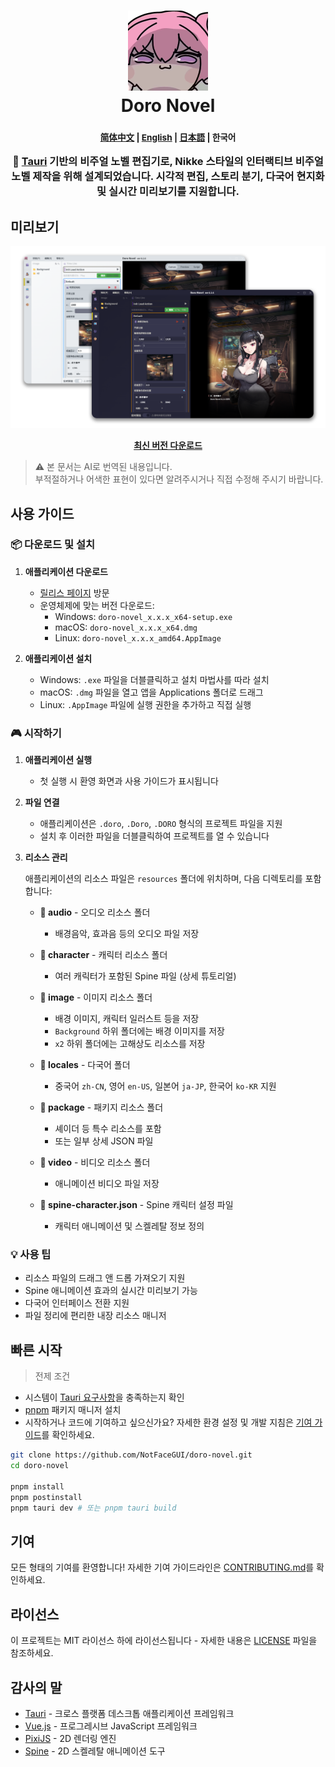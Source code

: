 <h1 align="center">
  <img src="../../src-tauri/icons/icon.png" alt="Doro Novel" width="128" />
  <br>
  Doro Novel
  <br>

</h1>

<h3 align="center">
  <p align="center">
    <small align="center">
      <a href="../../README.md">简体中文</a> | 
      <a href="../en-US/README.md">English</a> | 
      <a href="../ja-JP/README.md">日本語</a> | 
      한국어
    </small>
  </p>
🎨 <a href="https://github.com/tauri-apps/tauri">Tauri</a> 기반의 비주얼 노벨 편집기로, Nikke 스타일의 인터랙티브 비주얼 노벨 제작을 위해 설계되었습니다. 시각적 편집, 스토리 분기, 다국어 현지화 및 실시간 미리보기를 지원합니다.
</h3>

## 미리보기

![Doro Novel Preview](../image/preview-default.png)

<p align="center">
  <a href="https://github.com/NotFaceGUI/doro-novel/releases/latest">
    <strong>최신 버전 다운로드</strong>
  </a>
</p>

> ⚠️ 본 문서는 AI로 번역된 내용입니다.  
부적절하거나 어색한 표현이 있다면 알려주시거나 직접 수정해 주시기 바랍니다.

## 사용 가이드

### 📦 다운로드 및 설치

1. **애플리케이션 다운로드**
   - [릴리스 페이지](https://github.com/NotFaceGUI/doro-novel/releases/latest) 방문
   - 운영체제에 맞는 버전 다운로드:
     - Windows: `doro-novel_x.x.x_x64-setup.exe`
     - macOS: `doro-novel_x.x.x_x64.dmg`
     - Linux: `doro-novel_x.x.x_amd64.AppImage`

2. **애플리케이션 설치**
   - Windows: `.exe` 파일을 더블클릭하고 설치 마법사를 따라 설치
   - macOS: `.dmg` 파일을 열고 앱을 Applications 폴더로 드래그
   - Linux: `.AppImage` 파일에 실행 권한을 추가하고 직접 실행

### 🎮 시작하기

1. **애플리케이션 실행**
   - 첫 실행 시 환영 화면과 사용 가이드가 표시됩니다

2. **파일 연결**
   - 애플리케이션은 `.doro`, `.Doro`, `.DORO` 형식의 프로젝트 파일을 지원
   - 설치 후 이러한 파일을 더블클릭하여 프로젝트를 열 수 있습니다

3. **리소스 관리**
   
   애플리케이션의 리소스 파일은 `resources` 폴더에 위치하며, 다음 디렉토리를 포함합니다:
   
   - **📁 audio** - 오디오 리소스 폴더
     - 배경음악, 효과음 등의 오디오 파일 저장
   
   - **📁 character** - 캐릭터 리소스 폴더
     - 여러 캐릭터가 포함된 Spine 파일 (상세 튜토리얼)
   
   - **📁 image** - 이미지 리소스 폴더
     - 배경 이미지, 캐릭터 일러스트 등을 저장
     - `Background` 하위 폴더에는 배경 이미지를 저장
     - `x2` 하위 폴더에는 고해상도 리소스를 저장
   
   - **📁 locales** - 다국어 폴더
     - 중국어 `zh-CN`, 영어 `en-US`, 일본어 `ja-JP`, 한국어 `ko-KR` 지원
   
   - **📁 package** - 패키지 리소스 폴더
     - 셰이더 등 특수 리소스를 포함
     - 또는 일부 상세 JSON 파일
   
   - **📁 video** - 비디오 리소스 폴더
     - 애니메이션 비디오 파일 저장
   
   - **📄 spine-character.json** - Spine 캐릭터 설정 파일
     - 캐릭터 애니메이션 및 스켈레탈 정보 정의

### 💡 사용 팁

- 리소스 파일의 드래그 앤 드롭 가져오기 지원
- Spine 애니메이션 효과의 실시간 미리보기 가능
- 다국어 인터페이스 전환 지원
- 파일 정리에 편리한 내장 리소스 매니저

## 빠른 시작

> 전제 조건

- 시스템이 [Tauri 요구사항](https://tauri.app/v1/guides/getting-started/prerequisites)을 충족하는지 확인
- [pnpm](https://pnpm.io/installation) 패키지 매니저 설치
- 시작하거나 코드에 기여하고 싶으신가요? 자세한 환경 설정 및 개발 지침은 [기여 가이드](../../CONTRIBUTING.md)를 확인하세요.

```bash
git clone https://github.com/NotFaceGUI/doro-novel.git
cd doro-novel

pnpm install
pnpm postinstall
pnpm tauri dev # 또는 pnpm tauri build
```

## 기여

모든 형태의 기여를 환영합니다! 자세한 기여 가이드라인은 [CONTRIBUTING.md](../../CONTRIBUTING.md)를 확인하세요.

## 라이선스

이 프로젝트는 MIT 라이선스 하에 라이선스됩니다 - 자세한 내용은 [LICENSE](../../LICENSE) 파일을 참조하세요.

## 감사의 말

- [Tauri](https://tauri.app/) - 크로스 플랫폼 데스크톱 애플리케이션 프레임워크
- [Vue.js](https://vuejs.org/) - 프로그레시브 JavaScript 프레임워크
- [PixiJS](https://pixijs.com/) - 2D 렌더링 엔진
- [Spine](http://esotericsoftware.com/) - 2D 스켈레탈 애니메이션 도구